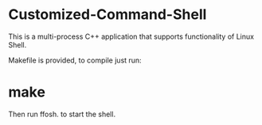 # Customized-Command-Shell

 This is a multi-process C++ application that supports functionality of Linux Shell.

Makefile is provided, to compile just run:

# make

Then run ffosh. to start the shell.

